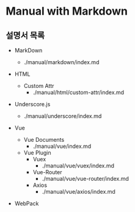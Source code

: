 # Manual with Markdown

## 설명서 목록

* MarkDown
    * ./manual/markdown/index.md
* HTML
    * Custom Attr
        * ./manual/html/custom-attr/index.md
* Underscore.js
    * ./manual/underscore/index.md
* Vue
    * Vue Documents
        * ./manual/vue/index.md
    * Vue Plugin
        * Vuex
            * ./manual/vue/vuex/index.md
        * Vue-Router
            * ./manual/vue/vue-router/index.md
        * Axios
            * ./manual/vue/axios/index.md

* WebPack


